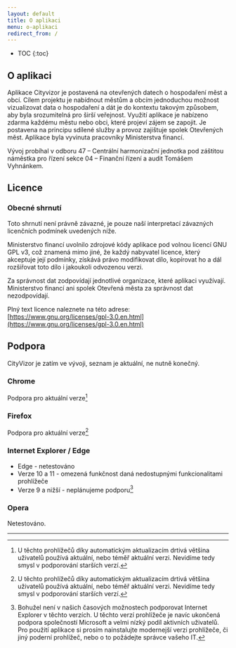 ```yaml
---
layout: default
title: O aplikaci
menu: o-aplikaci
redirect_from: /
---
```


* TOC
{:toc}
  
## O aplikaci
Aplikace Cityvizor je postavená na otevřených datech o hospodaření měst a obcí. Cílem projektu je nabídnout městům a obcím jednoduchou možnost vizualizovat data o hospodaření a dát je do kontextu takovým způsobem, aby byla srozumitelná pro širší veřejnost. Využití aplikace je nabízeno zdarma každému městu nebo obci, které projeví zájem se zapojit. Je postavena na principu sdílené služby a provoz zajištuje spolek Otevřených měst. Aplikace byla vyvinuta pracovníky Ministerstva financí.
 
Vývoj probíhal v odboru 47 – Centrální harmonizační jednotka pod záštitou náměstka pro řízení sekce 04 – Finanční řízení a audit Tomášem Vyhnánkem.

## Licence

### Obecné shrnutí

Toto shrnutí není právně závazné, je pouze naší interpretací závazných licenčních podmínek uvedených níže.

Ministerstvo financí uvolnilo zdrojové kódy aplikace pod volnou licencí GNU GPL v3, což znamená mimo jiné, že každý nabyvatel licence, který akceptuje její podmínky, získává právo modifikovat dílo, kopírovat ho a dál rozšiřovat toto dílo i jakoukoli odvozenou verzi.

Za správnost dat zodpovídají jednotlivé organizace, které aplikaci využívají. Ministerstvo financí ani spolek Otevřená města za správnost dat nezodpovídají. 


Plný text licence naleznete na této adrese: [https://www.gnu.org/licenses/gpl-3.0.en.html](https://www.gnu.org/licenses/gpl-3.0.en.html)

## Podpora

CityVizor je zatím ve vývoji, seznam je aktuální, ne nutně konečný.

### Chrome

Podpora pro aktuální verze[^aktualni]

### Firefox

Podpora pro aktuální verze[^aktualni]

### Internet Explorer / Edge

- Edge - netestováno
- Verze 10 a 11 - omezená funkčnost daná nedostupnými funkcionalitami prohlížeče
- Verze 9 a nižší - neplánujeme podporu[^IE9]

### Opera

Netestováno.

--------------

[^aktualni]: U těchto prohlížečů díky automatickým aktualizacím drtivá většina uživatelů používá aktuální, nebo téměř aktuální verzi. Nevidíme tedy smysl v podporování starších verzí.

[^IE10-11]: Snažíme se, aby aplikace byla funkční, nicméně nejlepší zážitek nemůžeme zaručit. Úprava někerých funkcionalit aplikace tak, aby byly plně funkční v těchto verzích, by byla příliš náročná. Microsoft navíc omezuje podporu a uvedl svůj nový prohlížeč Edge.

[^IE9]: Bohužel není v našich časových možnostech podporovat Internet Explorer v těchto verzích. U těchto verzí prohlížeče je navíc ukončená podpora společností Microsoft a velmi nízký podíl aktivních uživatelů. Pro použití aplikace si prosím nainstalujte modernejší verzi prohlížeče, či jiný poderní prohlížeč, nebo o to požádejte správce vašeho IT.

